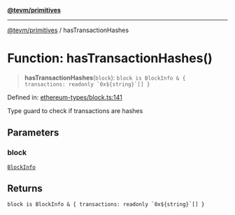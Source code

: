 [**@tevm/primitives**](../README.md)

***

[@tevm/primitives](../globals.md) / hasTransactionHashes

# Function: hasTransactionHashes()

> **hasTransactionHashes**(`block`): `` block is BlockInfo & { transactions: readonly `0x${string}`[] } ``

Defined in: [ethereum-types/block.ts:141](https://github.com/evmts/primitives/blob/main/src/ethereum-types/block.ts#L141)

Type guard to check if transactions are hashes

## Parameters

### block

[`BlockInfo`](../interfaces/BlockInfo.md)

## Returns

`` block is BlockInfo & { transactions: readonly `0x${string}`[] } ``
